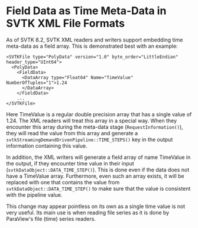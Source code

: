 Field Data as Time Meta-Data in SVTK XML File Formats
====================================================

As of SVTK 8.2, SVTK XML readers and writers support embedding time
meta-data as a field array. This is demonstrated best with an example:

    <SVTKFile type="PolyData" version="1.0" byte_order="LittleEndian" header_type="UInt64">
      <PolyData>
        <FieldData>
          <DataArray type="Float64" Name="TimeValue" NumberOfTuples="1">1.24
          </DataArray>
        </FieldData>
        ...
    </SVTKFile>

Here TimeValue is a regular double precision array that has a single value of 1.24.
The XML readers will treat this array in a special way. When they encounter this array
during the meta-data stage (`RequestInformation()`), they will read the value from
this array and generate a `svtkStreamingDemandDrivenPipeline::TIME_STEPS()` key
in the output information containing this value.

In addition, the XML writers will generate a field array of name TimeValue in the
output, if they encounter time value in their input (`svtkDataObject::DATA_TIME_STEP()`).
This is done even if the data does not have a TimeValue array. Furthermore, even such
an array exists, it will be replaced with one that contains the value from
`svtkDataObject::DATA_TIME_STEP()` to make sure that the value is consistent with the
pipeline value.

This change may appear pointless on its own as a single time value is not very useful.
Its main use is when reading file series as it is done by ParaView's file (time) series
readers.
